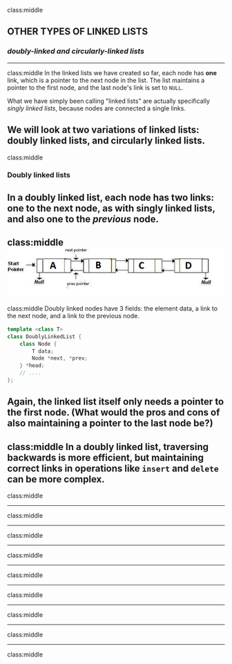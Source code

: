 class:middle
## OTHER TYPES OF LINKED LISTS
### *doubly-linked and circularly-linked lists*
---
class:middle
In the linked lists we have created so far, each node has **one** link, which is a pointer to the next node in the list. The list maintains a pointer to the first node, and the last node's link is set to `NULL`.

What we have simply been calling "linked lists" are actually specifically *singly linked lists*, because nodes are connected a single links.

We will look at two variations of linked lists: doubly linked lists, and circularly linked lists.
---
class:middle
### Doubly linked lists
In a doubly linked list, each node has **two** links: one to the next node, as with singly linked lists, and also one to the *previous* node.
---
class:middle
![](./i/doublyll.gif)
---
class:middle
Doubly linked nodes have 3 fields: the element data, a link to the next node, and a link to the previous node.
```c++
template <class T>
class DoublyLinkedList {
	class Node {
		T data;
		Node *next, *prev;
	} *head;
	// ....
};
```
Again, the linked list itself only needs a pointer to the first node. (What would the pros and cons of also maintaining a pointer to the last node be?)
---
class:middle
In a doubly linked list, traversing backwards is more efficient, but maintaining correct links in operations like `insert` and `delete` can be more complex.
---
class:middle

---
class:middle

---
class:middle

---
class:middle

---
class:middle

---
class:middle

---
class:middle

---
class:middle

---
class:middle
